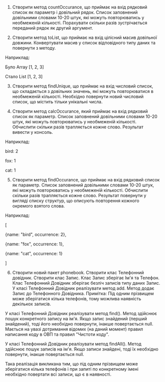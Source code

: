 1. Створити метод countOccurance, що приймає на вхід рядковий список як параметр і довільний рядок. 
Список заповнений довільними словами 10-20 штук, які можуть повторюватись у необмеженій кількості. 
Порахувати скільки разів зустрічається переданий рядок як другий аргумент.

2. Створити метод toList, що приймає на вхід цілісний масив довільної довжини. 
Конвертувати масив у список відповідного типу даних та повернути з методу.

Наприклад:

Було Array [1, 2, 3]

Стало List [1, 2, 3]

3. Створити метод findUnique, що приймає на вхід числовий список, 
що складається з довільних значень, які можуть повторюватися в необмеженій кількості. 
Необхідно повернути новий числовий список, що містить тільки унікальні числа.

4. Створити метод calcOccurance, який приймає на вхід рядковий список як параметр. 
Список заповнений довільними словами 10-20 штук, які можуть повторюватись у необмеженій кількості. 
Обчислити скільки разів трапляється кожне слово. Результат вивести у консоль.

Наприклад:

bird: 2

fox: 1

cat: 1

5. Створити метод findOccurance, що приймає на вхід рядковий список як параметр. 
Список заповнений довільними словами 10-20 штук, які можуть повторюватись у необмеженій кількості. 
Обчислити скільки разів трапляється кожне слово. 
Результат повернути у вигляді списку структур, що описують повторення кожного окремого взятого слова.

Наприклад:

[

{name: "bird", occurrence: 2},

{name: "fox", occurrence: 1},

{name: "cat", occurrence: 1}

]

6. Створити новий пакет phonebook.
Створити клас Телефонний довідник.
Створити клас Запис.
Клас Запис зберігає Ім'я та Телефон.
Клас Телефонний Довідник зберігає безліч записів типу даних Запис.
У класі Телефонний Довідник реалізувати метод add. Метод додає Запис до Телефонного Довідника.
Примітка: Під одним прізвищем може зберігатися кілька телефонів, тому можлива наявність декількох записів.

У класі Телефонний Довідник реалізувати метод find(). Метод здійснює пошук конкретного запису на ім'я. 
Якщо запис знайдений (перший знайдений), тоді його необхідно повернути, інакше повертається null.
Мається на увазі дотримання відомих (на даний момент) правил написання коду в ОВП та правил "Чистоти коду".

У класі Телефонний Довідник реалізувати метод findAll(). Метод здійснює пошук записів на ім'я. 
Якщо записи знайдені, тоді їх необхідно повернути, інакше повертається null.

Така реалізація викликана тим, що під одним прізвищем може зберігатися кілька телефонів і 
при запиті по конкретному імені необхідно повертати всі записи, що є в наявності.